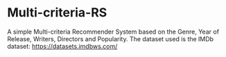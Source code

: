 # Multi-criteria-RS
A simple Multi-criteria Recommender System based on the Genre, Year of Release, Writers, Directors and Popularity.
The dataset used is the IMDb dataset: https://datasets.imdbws.com/
